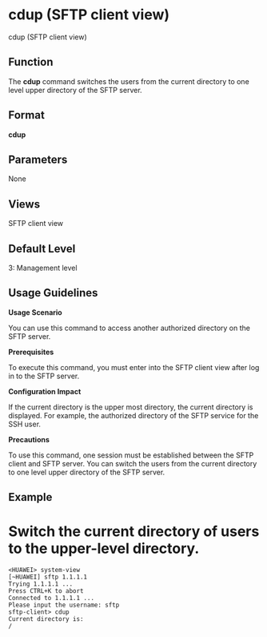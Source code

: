 cdup (SFTP client view)
=======================

cdup (SFTP client view)

Function
--------



The **cdup** command switches the users from the current directory to one level upper directory of the SFTP server.




Format
------

**cdup**


Parameters
----------

None

Views
-----

SFTP client view


Default Level
-------------

3: Management level


Usage Guidelines
----------------

**Usage Scenario**

You can use this command to access another authorized directory on the SFTP server.

**Prerequisites**

To execute this command, you must enter into the SFTP client view after log in to the SFTP server.

**Configuration Impact**

If the current directory is the upper most directory, the current directory is displayed. For example, the authorized directory of the SFTP service for the SSH user.

**Precautions**

To use this command, one session must be established between the SFTP client and SFTP server. You can switch the users from the current directory to one level upper directory of the SFTP server.


Example
-------

# Switch the current directory of users to the upper-level directory.
```
<HUAWEI> system-view
[~HUAWEI] sftp 1.1.1.1
Trying 1.1.1.1 ...
Press CTRL+K to abort
Connected to 1.1.1.1 ...
Please input the username: sftp
sftp-client> cdup
Current directory is:
/

```